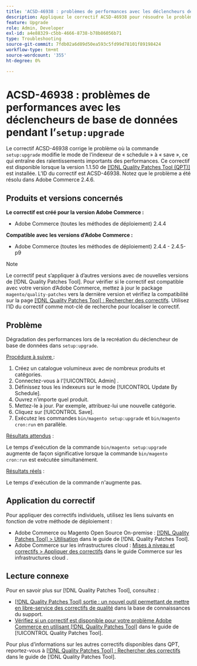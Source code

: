 ```yaml
---
title: 'ACSD-46938 : problèmes de performances avec les déclencheurs de base de données pendant « setup:upgrade »'
description: Appliquez le correctif ACSD-46938 pour résoudre le problème d’Adobe Commerce où la commande « setup:upgrade » modifie le mode de l’indexeur, le faisant passer de « schedule » à « save », ce qui entraîne des ralentissements importants des performances.
feature: Upgrade
role: Admin, Developer
exl-id: a4e88329-c5bb-4666-8738-b78b86056b71
type: Troubleshooting
source-git-commit: 7fdb02a6d89d50ea593c5fd99d78101f89198424
workflow-type: tm+mt
source-wordcount: '355'
ht-degree: 0%

---
```


# ACSD-46938 : problèmes de performances avec les déclencheurs de base de données pendant l’`setup:upgrade`

Le correctif ACSD-46938 corrige le problème où la commande `setup:upgrade` modifie le mode de l’indexeur de « schedule » à « save », ce qui entraîne des ralentissements importants des performances. Ce correctif est disponible lorsque la version 1.1.50 de [[!DNL Quality Patches Tool (QPT)]](https://experienceleague.adobe.com/en/docs/commerce-operations/tools/quality-patches-tool/quality-patches-tool-to-self-serve-quality-patches) est installée. L’ID du correctif est ACSD-46938. Notez que le problème a été résolu dans Adobe Commerce 2.4.6.

## Produits et versions concernés

**Le correctif est créé pour la version Adobe Commerce :**

* Adobe Commerce (toutes les méthodes de déploiement) 2.4.4

**Compatible avec les versions d’Adobe Commerce :**

* Adobe Commerce (toutes les méthodes de déploiement) 2.4.4 - 2.4.5-p9

>[!NOTE]
>
>Le correctif peut s’appliquer à d’autres versions avec de nouvelles versions de [!DNL Quality Patches Tool]. Pour vérifier si le correctif est compatible avec votre version d’Adobe Commerce, mettez à jour le package `magento/quality-patches` vers la dernière version et vérifiez la compatibilité sur la page [[!DNL Quality Patches Tool] : Rechercher des correctifs](https://experienceleague.adobe.com/tools/commerce-quality-patches/index.html). Utilisez l’ID du correctif comme mot-clé de recherche pour localiser le correctif.

## Problème

Dégradation des performances lors de la recréation du déclencheur de base de données dans `setup:upgrade`.

<u>Procédure à suivre </u> :

1. Créez un catalogue volumineux avec de nombreux produits et catégories.
1. Connectez-vous à l’[!UICONTROL Admin] .
1. Définissez tous les indexeurs sur le mode [!UICONTROL Update By Schedule].
1. Ouvrez n’importe quel produit.
1. Mettez-le à jour. Par exemple, attribuez-lui une nouvelle catégorie.
1. Cliquez sur [!UICONTROL Save].
1. Exécutez les commandes `bin/magento setup:upgrade` et `bin/magento cron:run` en parallèle.

<u>Résultats attendus</u> :

Le temps d&#39;exécution de la commande `bin/magento setup:upgrade` augmente de façon significative lorsque la commande `bin/magento cron:run` est exécutée simultanément.

<u>Résultats réels</u> :

Le temps d&#39;exécution de la commande n&#39;augmente pas.

## Application du correctif

Pour appliquer des correctifs individuels, utilisez les liens suivants en fonction de votre méthode de déploiement :

* Adobe Commerce ou Magento Open Source On-premise : [[!DNL Quality Patches Tool] > Utilisation](/help/tools/quality-patches-tool/usage.md) dans le guide de [!DNL Quality Patches Tool].
* Adobe Commerce sur les infrastructures cloud : [Mises à niveau et correctifs > Appliquer des correctifs](https://experienceleague.adobe.com/docs/commerce-cloud-service/user-guide/develop/upgrade/apply-patches.html) dans le guide Commerce sur les infrastructures cloud .

## Lecture connexe

Pour en savoir plus sur [!DNL Quality Patches Tool], consultez :

* [[!DNL Quality Patches Tool] sortie : un nouvel outil permettant de mettre en libre-service des correctifs de qualité](https://experienceleague.adobe.com/en/docs/commerce-operations/tools/quality-patches-tool/quality-patches-tool-to-self-serve-quality-patches) dans la base de connaissances du support.
* [Vérifiez si un correctif est disponible pour votre problème Adobe Commerce en utilisant [!DNL Quality Patches Tool]](/help/tools/quality-patches-tool/patches-available-in-qpt/check-patch-for-magento-issue-with-magento-quality-patches.md) dans le guide de [!UICONTROL Quality Patches Tool].


Pour plus d’informations sur les autres correctifs disponibles dans QPT, reportez-vous à [[!DNL Quality Patches Tool] : Rechercher des correctifs](https://experienceleague.adobe.com/tools/commerce-quality-patches/index.html) dans le guide de [!DNL Quality Patches Tool].
